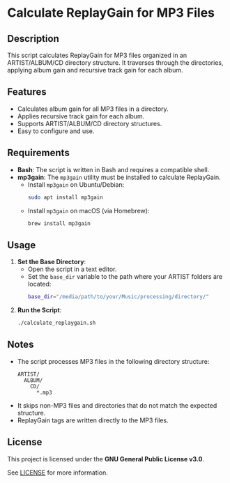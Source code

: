# Calculate ReplayGain for MP3 Files

## Description
This script calculates ReplayGain for MP3 files organized in an ARTIST/ALBUM/CD directory structure. It traverses through the directories, applying album gain and recursive track gain for each album.

## Features
- Calculates album gain for all MP3 files in a directory.
- Applies recursive track gain for each album.
- Supports ARTIST/ALBUM/CD directory structures.
- Easy to configure and use.

## Requirements
- **Bash**: The script is written in Bash and requires a compatible shell.
- **mp3gain**: The `mp3gain` utility must be installed to calculate ReplayGain.
  - Install `mp3gain` on Ubuntu/Debian:
    ```bash
    sudo apt install mp3gain
    ```
  - Install `mp3gain` on macOS (via Homebrew):
    ```bash
    brew install mp3gain
    ```

## Usage
1. **Set the Base Directory**:
   - Open the script in a text editor.
   - Set the `base_dir` variable to the path where your ARTIST folders are located:
     ```bash
     base_dir="/media/path/to/your/Music/processing/directory/"
     ```
2. **Run the Script**:
   ```bash
   ./calculate_replaygain.sh
   ```

## Notes
- The script processes MP3 files in the following directory structure:
  ```
  ARTIST/
    ALBUM/
      CD/
        *.mp3
  ```
- It skips non-MP3 files and directories that do not match the expected structure.
- ReplayGain tags are written directly to the MP3 files.

## License

This project is licensed under the **GNU General Public License v3.0**.

See [LICENSE](../../LICENSE) for more information.
